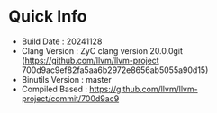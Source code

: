 # Quick Info
* Build Date : 20241128
* Clang Version : ZyC clang version 20.0.0git (https://github.com/llvm/llvm-project 700d9ac9ef82fa5aa6b2972e8656ab5055a90d15)
* Binutils Version : master
* Compiled Based : https://github.com/llvm/llvm-project/commit/700d9ac9

